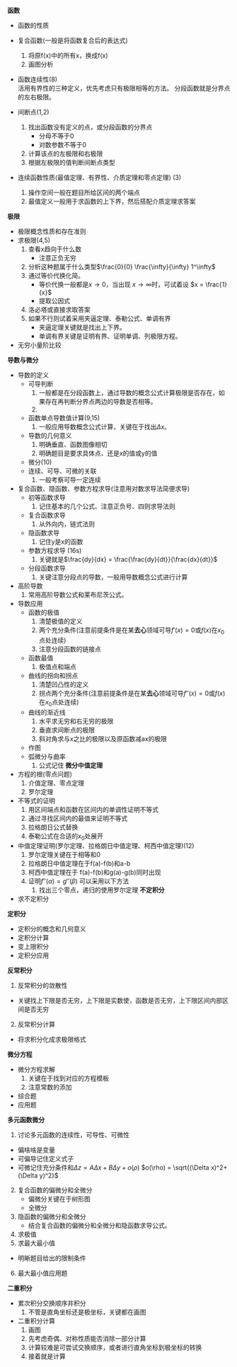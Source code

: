 **函数**  
- 函数的性质  
- 复合函数(一般是将函数复合后的表达式)  
  1. 将原f(x)中的所有x，换成f(x)
  2. 画图分析
- 函数连续性(8)  
活用有界性的三种定义，优先考虑只有极限相等的方法。
分段函数就是分界点的左右极限。
- 间断点(1,2)  
  1. 找出函数没有定义的点，或分段函数的分界点  
     - 分母不等于0
     - 对数参数不等于0
  2. 计算该点的左极限和右极限
  3. 根据左极限的值判断间断点类型 


- 连续函数性质(最值定理、有界性、介质定理和零点定理) (3)  
    1. 操作空间一般在题目所给区间的两个端点
    2. 最值定义一般用于求函数的上下界，然后搭配介质定理求答案


**极限**  
- 极限概念性质和存在准则
- 求极限(4,5)   
    1. 查看x趋向于什么数
        - 注意正负无穷
    2. 分析这种题属于什么类型$\frac{0}{0} \frac{\infty}{\infty} 1^\infty$
    3. 通过等价代换化简。
       - 等价代换一般都是$x \rightarrow 0$，当出现 $x\rightarrow\infty$时，可试着设 $x = \frac{1}{x}$ 
       - 提取公因式
    4. 洛必塔或直接求取答案
    5. 如果不行则试着采用夹逼定理、泰勒公式、单调有界  
        - 夹逼定理关键就是找出上下界。 
        - 单调有界关键是证明有界、证明单调、列极限方程。 
- 无穷小量阶比较 


**导数与微分**  
- 导数的定义  
    - 可导判断  
      1. 一般都是在分段函数上，通过导数的概念公式计算极限是否存在，如果存在再判断分界点两边的导数是否相等。
      2. 
    - 函数单点导数值计算(9,15)  
      1.  一般应用导数概念公式计算，关键在于找出$\Delta x$。
    - 导数的几何意义  
      1.  明确垂直、函数图像相切
      2.  明确题目是要求具体点、还是x的值或y的值  
    - 微分(10)  
    - 连续、可导、可微的关联  
      1. 一般考察可导一定连续  
- 复合函数、隐函数、参数方程求导(注意用对数求导法简便求导)  
  - 初等函数求导  
    1. 记住基本的几个公式、注意正负号、四则求导法则  
  - 复合函数求导  
    1. 从外向内，链式法则  
  - 隐函数求导  
    1. 记住y是x的函数  
  - 参数方程求导 (16s) 
    1. 关键就是$\frac{dy}{dx} = \frac{\frac{dy}{dt}}{\frac{dx}{dt}}$  
  - 分段函数求导  
    1. 关键注意分段点的导数，一般用导数概念公式进行计算
- 高阶导数  
  1. 常用高阶导数公式和莱布尼茨公式。
- 导数应用
  - 函数的极值  
    1. 清楚极值的定义  
    2. 两个充分条件(注意前提条件是在某**去心**领域可导$f'(x) = 0$或$f(x)$在$x_0$点处连续)
    3. 注意分段函数的链接点
  - 函数最值  
    1. 极值点和端点
  - 曲线的拐向和拐点  
    1. 清楚凹凸性的定义
    2. 拐点两个充分条件(注意前提条件是在某**去心**领域可导$f''(x) = 0$或$f(x)$在$x_0$点处连续)
  - 曲线的渐近线  
    1. 水平求无穷和右无穷的极限
    2. 垂直求间断点的极限
    3. 斜对角求与x之比的极限以及原函数减ax的极限
  - 作图
  - 弧微分与曲率  
    1. 公式记住
**微分中值定理**  
- 方程的根(零点问题)  
  1. 介值定理、零点定理
  2. 罗尔定理
- 不等式的证明
  1. 用区间端点和函数在区间内的单调性证明不等式  
  2. 通过寻找区间内的最值来证明不等式
  3. 拉格朗日公式替换 
  4. 泰勒公式在合适的$x_0$处展开 
- 中值定理证明(罗尔定理、拉格朗日中值定理、柯西中值定理)(12)
  1.  罗尔定理关键在于相等和0
  2.  拉格朗日中值定理在于f(a)-f(b)和a-b
  3.  柯西中值定理在于 f(a)-f(b)和g(a)-g(b)同时出现
  4. 证明$f''(\alpha) = g''(\beta)$ 可以采用以下方法  
     1.  找出三个零点，递归的使用罗尔定理
**不定积分**  
- 求不定积分

**定积分**  
- 定积分的概念和几何意义
- 定积分计算
- 变上限积分  
- 定积分应用  

**反常积分**  
1. 反常积分的敛散性  
  - 关键找上下限是否无穷，上下限是实数使，函数是否无穷，上下限区间内部区间是否无穷
2. 反常积分计算  
  - 将求积分化成求极限格式


**微分方程**  
- 微分方程求解  
  1. 关键在于找到对应的方程模板
  2. 注意常数的添加
- 综合题
- 应用题

**多元函数微分** 
1. 讨论多元函数的连续性，可导性、可微性  
  - 偏啥啥是变量
  - 可偏导记住定义式子
  - 可微记住充分条件和$\Delta z = A\Delta x + B\Delta y + o(\rho)$ 
  $o(\rho) = \sqrt{(\Delta x)^2+(\Delta y)^2}$
2. 复合函数的偏微分和全微分
    - 偏微分关键在于树形图
    - 全微分
3. 隐函数的偏微分和全微分  
    - 结合复合函数的偏微分和全微分和隐函数求导公式。
4. 求极值  
5. 求最大最小值  
  - 明晰题目给出的限制条件
6. 最大最小值应用题 
 

**二重积分**  
- 累次积分交换顺序并积分  
  1. 不管是直角坐标还是极坐标，关键都在画图
- 二重积分计算  
  1. 画图
  2. 先考虑奇偶、对称性质能否消除一部分计算
  3. 计算较难是可尝试交换顺序，或者进行直角坐标到极坐标的转换
  4. 接着就是计算